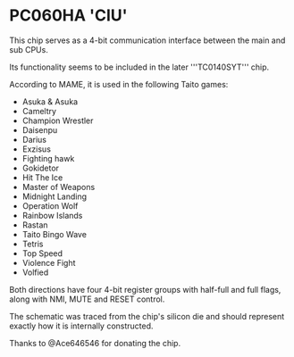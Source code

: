 # PC060HA 'CIU'

This chip serves as a 4-bit communication interface between the main and sub CPUs.

Its functionality seems to be included in the later '''TC0140SYT''' chip.

According to MAME, it is used in the following Taito games:
* Asuka & Asuka
* Cameltry
* Champion Wrestler
* Daisenpu
* Darius
* Exzisus
* Fighting hawk
* Gokidetor
* Hit The Ice
* Master of Weapons
* Midnight Landing
* Operation Wolf
* Rainbow Islands
* Rastan
* Taito Bingo Wave
* Tetris
* Top Speed
* Violence Fight
* Volfied

Both directions have four 4-bit register groups with half-full and full flags, along with NMI, MUTE and RESET control.

The schematic was traced from the chip's silicon die and should represent exactly how it is internally constructed.

Thanks to @Ace646546 for donating the chip.
